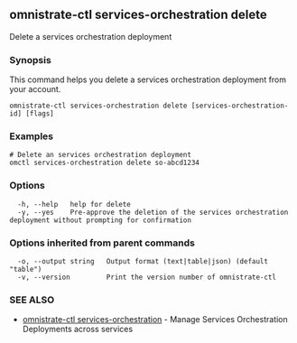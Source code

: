 ## omnistrate-ctl services-orchestration delete

Delete a services orchestration deployment

### Synopsis

This command helps you delete a services orchestration deployment from your account.

```
omnistrate-ctl services-orchestration delete [services-orchestration-id] [flags]
```

### Examples

```
# Delete an services orchestration deployment
omctl services-orchestration delete so-abcd1234
```

### Options

```
  -h, --help   help for delete
  -y, --yes    Pre-approve the deletion of the services orchestration deployment without prompting for confirmation
```

### Options inherited from parent commands

```
  -o, --output string   Output format (text|table|json) (default "table")
  -v, --version         Print the version number of omnistrate-ctl
```

### SEE ALSO

* [omnistrate-ctl services-orchestration](omnistrate-ctl_services-orchestration.md)	 - Manage Services Orchestration Deployments across services

